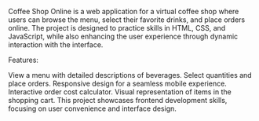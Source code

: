 Coffee Shop Online is a web application for a virtual coffee shop where users can browse the menu, select their favorite drinks, and place orders online. The project is designed to practice skills in HTML, CSS, and JavaScript, while also enhancing the user experience through dynamic interaction with the interface.

Features:

View a menu with detailed descriptions of beverages.
Select quantities and place orders.
Responsive design for a seamless mobile experience.
Interactive order cost calculator.
Visual representation of items in the shopping cart.
This project showcases frontend development skills, focusing on user convenience and interface design.
